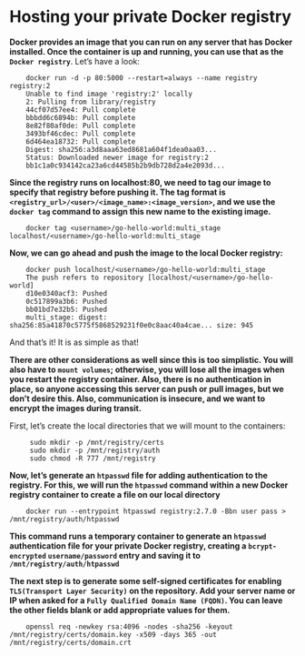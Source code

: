 # Hosting your private Docker registry

**Docker provides an image that you can run on any server that has Docker installed. Once the container is up and running, you can use that as the `Docker registry`**. Let’s have a look:
```shell
    docker run -d -p 80:5000 --restart=always --name registry registry:2
    Unable to find image 'registry:2' locally
    2: Pulling from library/registry
    44cf07d57ee4: Pull complete 
    bbbdd6c6894b: Pull complete 
    8e82f80af0de: Pull complete 
    3493bf46cdec: Pull complete 
    6d464ea18732: Pull complete 
    Digest: sha256:a3d8aaa63ed8681a604f1dea0aa03...
    Status: Downloaded newer image for registry:2
    bb1c1a0c934142ca23a6cd44585b2b9db728d2a4e2093d...
```

**Since the registry runs on localhost:80, we need to tag our image to specify that registry before pushing it. The tag format is `<registry_url>/<user>/<image_name>:<image_version>`, and we use the `docker tag` command to assign this new name to the existing image.**

```shell
    docker tag <username>/go-hello-world:multi_stage localhost/<username>/go-hello-world:multi_stage
```

**Now, we can go ahead and push the image to the local Docker registry:**

```shell
    docker push localhost/<username>/go-hello-world:multi_stage
    The push refers to repository [localhost/<username>/go-hello-world]
    d10e0340acf3: Pushed 
    0c517899a3b6: Pushed 
    bb01bd7e32b5: Pushed 
    multi_stage: digest: sha256:85a41870c5775f5868529231f0e0c8aac40a4cae... size: 945
```
And that’s it! It is as simple as that!

**There are other considerations as well since this is too simplistic. You will also have to `mount volumes`; otherwise, you will lose all the images when you restart the registry container. Also, there is no authentication in place, so anyone accessing this server can push or pull images, but we don’t desire this. Also, communication is insecure, and we want to encrypt the images during transit.**

First, let’s create the local directories that we will mount to the containers:
```shell
     sudo mkdir -p /mnt/registry/certs
     sudo mkdir -p /mnt/registry/auth
     sudo chmod -R 777 /mnt/registry
```

**Now, let’s generate an `htpasswd` file for adding authentication to the registry. For this, we will run the `htpasswd` command within a new Docker registry container to create a file on our local directory**
```shell
    docker run --entrypoint htpasswd registry:2.7.0 -Bbn user pass > /mnt/registry/auth/htpasswd
```
**This command runs a temporary container to generate an `htpasswd` authentication file for your private Docker registry, creating a `bcrypt-encrypted` `username/password` entry and saving it to `/mnt/registry/auth/htpasswd`**

**The next step is to generate some self-signed certificates for enabling `TLS(Transport Layer Security)` on the repository. Add your server name or IP when asked for a `Fully Qualified Domain Name (FQDN)`. You can leave the other fields blank or add appropriate values for them.**

```shell
    openssl req -newkey rsa:4096 -nodes -sha256 -keyout /mnt/registry/certs/domain.key -x509 -days 365 -out /mnt/registry/certs/domain.crt
```